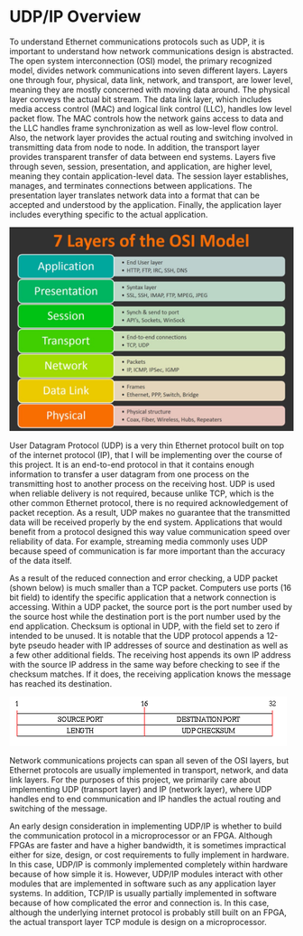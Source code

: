 # UDP/IP Overview

To understand Ethernet communications protocols such as UDP, it is important to understand how network communications 
design is abstracted. The open system interconnection (OSI) model, the primary recognized model, divides network 
communications into seven different layers. Layers one through four, physical, data link, network, and transport, are 
lower level, meaning they are mostly concerned with moving data around. The physical layer conveys the actual bit 
stream. The data link layer, which includes media access control (MAC) and logical link control (LLC), handles low 
level packet flow. The MAC controls how the network gains access to data and the LLC handles frame synchronization as
well as low-level flow control. Also, the network layer provides the actual routing and switching involved in 
transmitting data from node to node. In addition, the transport layer provides transparent transfer of data between 
end systems. Layers five through seven, session, presentation, and application, are higher level, meaning they contain
application-level data. The session layer establishes, manages, and terminates connections between applications. The 
presentation layer translates network data into a format that can be accepted and understood by the application. 
Finally, the application layer includes everything specific to the actual application.

![Osi Layers](osi.png)

User Datagram Protocol (UDP) is a very thin Ethernet protocol built on top of the internet protocol (IP), that I will 
be implementing over the course of this project. It is an end-to-end protocol in that it contains enough information 
to transfer a user datagram from one process on the transmitting host to another process on the receiving host. UDP is
used when reliable delivery is not required, because unlike TCP, which is the other common Ethernet protocol, there is
no required acknowledgement of packet reception. As a result, UDP makes no guarantee that the transmitted data will be
received properly by the end system. Applications that would benefit from a protocol designed this way value 
communication speed over reliability of data. For example, streaming media commonly uses UDP because speed of 
communication is far more important than the accuracy of the data itself.

As a result of the reduced connection and error checking, a UDP packet (shown below) is much smaller than a TCP packet.
Computers use ports (16 bit field) to identify the specific application that a network connection is accessing. Within
a UDP packet, the source port is the port number used by the source host while the destination port is the port number
used by the end application. Checksum is optional in UDP, with the field set to zero if intended to be unused. It is 
notable that the UDP protocol appends a 12-byte pseudo header with IP addresses of source and destination as well as a
few other additional fields. The receiving host appends its own IP address with the source IP address in the same way 
before checking to see if the checksum matches. If it does, the receiving application knows the message has reached 
its destination.

![UDP Packet Typee](udp.png)

Network communications projects can span all seven of the OSI layers, but Ethernet protocols are usually implemented 
in transport, network, and data link layers. For the purposes of this project, we primarily care about implementing 
UDP (transport layer) and IP (network layer), where UDP handles end to end communication and IP handles the actual 
routing and switching of the message. 

An early design consideration in implementing UDP/IP is whether to build the communication protocol in a 
microprocessor or an FPGA. Although FPGAs are faster and have a higher bandwidth, it is sometimes impractical either
for size, design, or cost requirements to fully implement in hardware. In this case, UDP/IP is commonly implemented 
completely within hardware because of how simple it is. However, UDP/IP modules interact with other modules that are
implemented in software such as any application layer systems. In addition, TCP/IP is usually partially implemented 
in software because of how complicated the error and connection is. In this case, although the underlying internet 
protocol is probably still built on an FPGA, the actual transport layer TCP module is design on a microprocessor.
